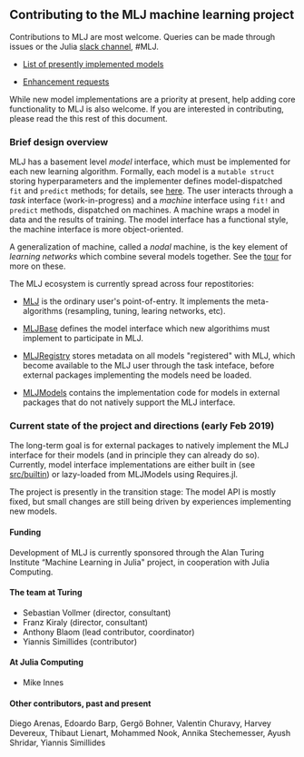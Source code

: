 ## Contributing to the MLJ machine learning project

Contributions to MLJ are most welcome. Queries can be made through
issues or the Julia [slack
channel](https://slackinvite.julialang.org), #MLJ.


- [List of presently implemented models](https://github.com/ablaom/MLJRegistry.jl/blob/master/Models.toml) 

- [Enhancement requests](https://github.com/alan-turing-institute/MLJ.jl/issues?utf8=✓&q=is%3Aissue+is%3Aopen+label%3A%22enhancement%22)


While new model implementations are a priority at present, help adding core
functionality to MLJ is also welcome. If you are interested in
contributing, please read the this rest of this document.


### Brief design overview

MLJ has a basement level *model* interface, which must be implemented
for each new learning algorithm. Formally, each model is a `mutable
struct` storing hyperparameters and the implementer defines
model-dispatched `fit` and `predict` methods; for details, see
[here](doc/adding_new_models.md). The user interacts through a *task*
interface (work-in-progress) and a *machine* interface using `fit!`
and `predict` methods, dispatched on machines. A machine wraps a model
in data and the results of training. The model interface has a
functional style, the machine interface is more object-oriented.

A generalization of machine, called a *nodal* machine, is the key
element of *learning networks* which combine several models
together. See the [tour](doc/tour.ipynb) for more on these.

The MLJ ecosystem is currently spread across four repostitories:

- [MLJ](https://github.com/alan-turing-institute/MLJ.jl) is the
  ordinary user's point-of-entry. It implements the meta-algorithms
  (resampling, tuning, learing networks, etc).
  
- [MLJBase](https://github.com/alan-turing-institute/MLJBase.jl)
  defines the model interface which new algorithims must implement to
  participate in MLJ.
  
- [MLJRegistry](https://github.com/alan-turing-institute/MLJRegistry.jl)
  stores metadata on all models "registered" with MLJ, which become
  available to the MLJ user through the task inteface, before external
  packages implementing the models need be loaded.
  
- [MLJModels](https://github.com/alan-turing-institute/MLJModels.jl)
  contains the implementation code for models in external packages
  that do not natively support the MLJ interface.


### Current state of the project and directions (early Feb 2019)

The long-term goal is for external packages to natively implement the
MLJ interface for their models (and in principle they can already do
so). Currently, model interface implementations are either built in
(see [src/builtin](src/builtin)) or lazy-loaded from MLJModels using
Requires.jl.

The project is presently in the transition stage: The model API is
mostly fixed, but small changes are still being driven by experiences
implementing new models.

#### Funding

Development of MLJ is currently sponsored through the Alan Turing
Institute “Machine Learning in Julia" project, in cooperation with
Julia Computing. 


#### The team at Turing

- Sebastian Vollmer (director, consultant)
- Franz Kiraly (director, consultant)
- Anthony Blaom (lead contributor, coordinator)
- Yiannis Simillides (contributor)


#### At Julia Computing

- Mike Innes

#### Other contributors, past and present

Diego Arenas, Edoardo Barp, Gergö Bohner, Valentin Churavy, Harvey
Devereux, Thibaut Lienart, Mohammed Nook, Annika Stechemesser, Ayush
Shridar, Yiannis Simillides


